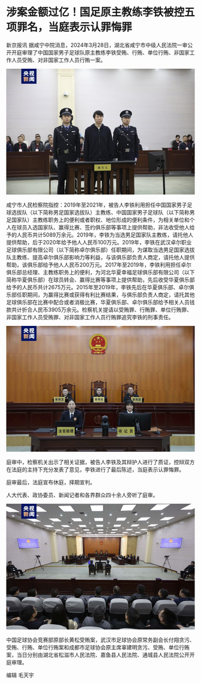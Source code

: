 # 涉案金额过亿！国足原主教练李铁被控五项罪名，当庭表示认罪悔罪

新京报讯
据咸宁中院消息，2024年3月28日，湖北省咸宁市中级人民法院一审公开开庭审理了中国国家男子足球队原主教练李铁受贿、行贿、单位行贿、非国家工作人员受贿、对非国家工作人员行贿一案。

![7ece7d55bfcf721a210ce6d94b1afcf1.jpg](https://raw.githubusercontent.com/qqhsx/qqnews_image/main/2024/03/28/涉案金额过亿！国足原主教练李铁被控五项罪名，当庭表示认罪悔罪/7ece7d55bfcf721a210ce6d94b1afcf1.jpg)

咸宁市人民检察院指控：2019年至2021年，被告人李铁利用担任中国国家男子足球选拔队（以下简称男足国家选拔队）主教练、中国国家男子足球队（以下简称男足国家队）主教练职务上的便利或者职权、地位形成的便利条件，为相关单位和个人在球员入选国家队、赢得比赛、签约俱乐部等事项上提供帮助，非法收受他人给予的人民币共计5089万余元。2019年，李铁为当选男足国家队主教练，请托他人提供帮助，后于2020年给予他人人民币100万元。2019年，李铁在武汉卓尔职业足球俱乐部有限公司（以下简称卓尔俱乐部）任职期间，为谋取当选男足国家选拔队主教练、提高卓尔俱乐部影响力等利益，与该俱乐部负责人商定，请托他人提供帮助，该俱乐部给予他人人民币200万元。2017年至2019年，李铁利用担任卓尔俱乐部总经理、主教练职务上的便利，为河北华夏幸福足球俱乐部有限公司（以下简称华夏俱乐部）在球员转会、赢得比赛等事项上提供帮助，先后收受华夏俱乐部给予的人民币共计2675万元。2015年至2019年，李铁先后在华夏俱乐部、卓尔俱乐部任职期间，为赢得比赛或获得有利比赛结果，与俱乐部负责人商定，请托其他足球俱乐部在比赛中配合或者消极比赛，华夏俱乐部、卓尔俱乐部给予相关人员钱款共计折合人民币3905万余元。检察机关提请以受贿罪、行贿罪、单位行贿罪、非国家工作人员受贿罪、对非国家工作人员行贿罪追究李铁的刑事责任。

![efb44f03295d64262f058d3134c98287.jpg](https://raw.githubusercontent.com/qqhsx/qqnews_image/main/2024/03/28/涉案金额过亿！国足原主教练李铁被控五项罪名，当庭表示认罪悔罪/efb44f03295d64262f058d3134c98287.jpg)

庭审中，检察机关出示了相关证据，被告人李铁及其辩护人进行了质证，控辩双方在法庭的主持下充分发表了意见，李铁进行了最后陈述，当庭表示认罪悔罪。

庭审最后，法庭宣布休庭，择期宣判。

人大代表、政协委员、新闻记者和各界群众四十余人旁听了庭审。

![042d6a404040d8676dc05c0a6a9d2f5e.jpg](https://raw.githubusercontent.com/qqhsx/qqnews_image/main/2024/03/28/涉案金额过亿！国足原主教练李铁被控五项罪名，当庭表示认罪悔罪/042d6a404040d8676dc05c0a6a9d2f5e.jpg)

中国足球协会竞赛部原部长黄松受贿案，武汉市足球协会原常务副会长付翔贪污、受贿、行贿、单位行贿案和成都市足球协会原主席辜建明贪污、受贿、单位行贿案，当日分别由湖北省松滋市人民法院、嘉鱼县人民法院、通城县人民法院公开开庭审理。

编辑 毛天宇

